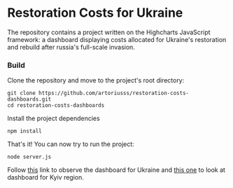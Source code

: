 # Restoration Costs for Ukraine

The repository contains a project written on the Highcharts JavaScript framework: a dashboard displaying costs allocated for Ukraine's restoration and rebuild after russia's full-scale invasion. 

### Build 

Clone the repository and move to the project's root directory:
```
git clone https://github.com/artoriusss/restoration-costs-dashboards.git
cd restoration-costs-dashboards
```

Install the project dependencies
```
npm install
```

That's it! You can now try to run the project:
```
node server.js
```

Follow [this](http://127.0.0.1:8080/ukraine) link to observe the dashboard for Ukraine and [this one](http://127.0.0.1:8080/kyiv) to look at dashboard for Kyiv region.